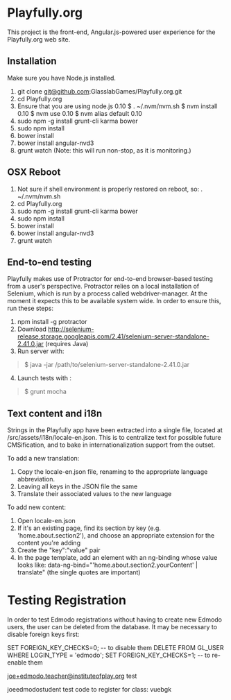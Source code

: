 Playfully.org
=============

This project is the front-end, Angular.js-powered user experience for the
Playfully.org web site.



Installation
------------

Make sure you have Node.js installed.

1. git clone git@github.com:GlasslabGames/Playfully.org.git
2. cd Playfully.org
3. Ensure that you are using node.js 0.10
	   $ . ~/.nvm/nvm.sh
	   $ nvm install 0.10
	   $ nvm use 0.10
	   $ nvm alias default 0.10
4. sudo npm -g install grunt-cli karma bower
5. sudo npm install
6. bower install
7. bower install angular-nvd3
8. grunt watch
   (Note: this will run non-stop, as it is monitoring.)


OSX Reboot
----------
1. Not sure if shell environment is properly restored on reboot, so:
		. ~/.nvm/nvm.sh
2. cd Playfully.org
3. sudo npm -g install grunt-cli karma bower
4. sudo npm install
5. bower install
6. bower install angular-nvd3
7. grunt watch

End-to-end testing
------------------

Playfully makes use of Protractor for end-to-end browser-based testing from a
user's perspective. Protractor relies on a local installation of Selenium,
which is run by a process called webdriver-manager. At the moment it expects
this to be available system wide. In order to ensure this, run these steps:

1. npm install -g protractor
2. Download http://selenium-release.storage.googleapis.com/2.41/selenium-server-standalone-2.41.0.jar (requires Java)
3. Run server with:  
>$ java -jar /path/to/selenium-server-standalone-2.41.0.jar
4. Launch tests with :
>$ grunt mocha



Text content and i18n
---------------------

Strings in the Playfully app have been extracted into a single file, located at
/src/assets/i18n/locale-en.json. This is to centralize text for possible future
CMSification, and to bake in internationalization support from the outset.

To add a new translation:

1. Copy the locale-en.json file, renaming to the appropriate language
   abbreviation.
2. Leaving all keys in the JSON file the same
3. Translate their associated values to the new language

To add new content:

1. Open locale-en.json
2. If it's an existing page, find its section by key (e.g.
   'home.about.section2'), and choose an appropriate extension for the content
   you're adding
3. Create the "key":"value" pair
4. In the page template, add an element with an ng-binding whose value looks
   like: data-ng-bind="'home.about.section2.yourContent' | translate" (the
   single quotes are important)




Testing Registration
====================

In order to test Edmodo registrations without having to create new Edmodo
users, the user can be deleted from the database. It may be necessary to
disable foreign keys first:

SET FOREIGN_KEY_CHECKS=0; -- to disable them
DELETE FROM GL_USER WHERE LOGIN_TYPE = 'edmodo';
SET FOREIGN_KEY_CHECKS=1; -- to re-enable them



joe+edmodo.teacher@instituteofplay.org
test

joeedmodostudent
test
code to register for class: vuebgk



